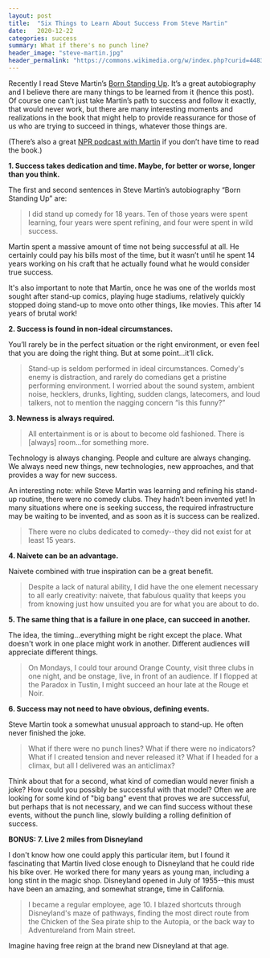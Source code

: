 ```yaml
---
layout: post
title:  "Six Things to Learn About Success From Steve Martin"
date:   2020-12-22
categories: success
summary: What if there's no punch line?
header_image: "steve-martin.jpg"
header_permalink: "https://commons.wikimedia.org/w/index.php?curid=44832559"
---
```



Recently I read Steve Martin’s [Born Standing Up](https://en.wikipedia.org/wiki/Born_Standing_Up). It’s a great autobiography and I believe there are many things to be learned from it (hence this post). Of course one can’t just take Martin’s path to success and follow it exactly, that would never work, but there are many interesting moments and realizations in the book that might help to provide reassurance for those of us who are trying to succeed in things, whatever those things are. 

(There’s also a great [NPR podcast with Martin](https://www.npr.org/2020/05/08/852769010/steve-martin-on-his-years-as-a-comic-and-walking-away-from-stand-up) if you don’t have time to read the book.)

**1. Success takes dedication and time. Maybe, for better or worse, longer than you think.**

The first and second sentences in Steve Martin’s autobiography “Born Standing Up” are:

> I did stand up comedy for 18 years. Ten of those years were spent learning, four years were spent refining, and four were spent in wild success.

Martin spent a massive amount of time not being successful at all. He certainly could pay his bills most of the time, but it wasn’t until he spent 14 years working on his craft that he actually found what he would consider true success. 

It's also important to note that Martin, once he was one of the worlds most sought after stand-up comics, playing huge stadiums, relatively quickly stopped doing stand-up to move onto other things, like movies. This after 14 years of brutal work!

**2. Success is found in non-ideal circumstances.**

You’ll rarely be in the perfect situation or the right environment, or even feel that you are doing the right thing. But at some point...it’ll click.

> Stand-up is seldom performed in ideal circumstances. Comedy's enemy is distraction, and rarely do comedians get a pristine performing environment. I worried about the sound system, ambient noise, hecklers, drunks, lighting, sudden clangs, latecomers, and loud talkers, not to mention the nagging concern “is this funny?”

**3. Newness is always required.**

> All entertainment is or is about to become old fashioned. There is [always] room...for something more.

Technology is always changing. People and culture are always changing. We always need new things, new technologies, new approaches, and that provides a way for new success. 

An interesting note: while Steve Martin was learning and refining his stand-up routine, there were no comedy clubs. They hadn’t been invented yet!  In many situations where one is seeking success, the required infrastructure may be waiting to be invented, and as soon as it is success can be realized.

> There were no clubs dedicated to comedy--they did not exist for at least 15 years.

**4. Naivete can be an advantage.**

Naivete combined with true inspiration can be a great benefit.

> Despite a lack of  natural ability, I did have the one element necessary to all early creativity: naivete, that fabulous quality that keeps you from knowing just how unsuited you are for what you are about to do.

**5. The same thing that is a failure in one place, can succeed in another.**

The idea, the timing...everything might be right except the place. What doesn't work in one place might work in another. Different audiences will appreciate different things.

> On Mondays, I could tour around Orange County, visit three clubs in one night, and be onstage, live, in front of an audience. If I flopped at the Paradox in Tustin, I might succeed an hour late at the Rouge et Noir.

**6. Success may not need to have obvious, defining events.**

Steve Martin took a somewhat unusual approach to stand-up. He often never finished the joke.

> What if there were no punch lines? What if there were no indicators? What if I created tension and never released it? What if I headed for a climax, but all I delivered was an anticlimax?

Think about that for a second, what kind of comedian would never finish a joke? How could you possibly be successful with that model? Often we are looking for some kind of "big bang" event that proves we are successful, but perhaps that is not necessary, and we can find success without these events, without the punch line, slowly building a rolling definition of success.

**BONUS: 7. Live 2 miles from Disneyland**

I don't know how one could apply this particular item, but I found it fascinating that Martin lived close enough to Disneyland that he could ride his bike over. He worked there for many years as young man, including a long stint in the magic shop. Disneyland opened in July of 1955--this must have been an amazing, and somewhat strange, time in California. 

>I became a regular employee, age 10. I blazed shortcuts through Disneyland's maze of pathways, finding the most direct route from the Chicken of the Sea pirate ship to the Autopia, or the back way to Adventureland from Main street.

Imagine  having free reign at the brand new Disneyland at that age.